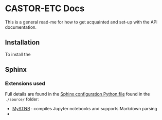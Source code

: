 # CASTOR-ETC Docs

This is a general read-me for how to get acquainted and set-up with the API documentation. 

## Installation
To install the 

## Sphinx


### Extensions used
Full details are found in the [Sphinx configuration Python file](./source/conf.py) found in the `./source/` folder:

- [MySTNB](https://myst-nb.readthedocs.io/en/latest/) : compiles Jupyter notebooks and supports Markdown parsing
- 